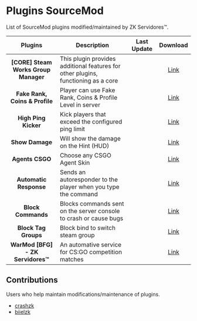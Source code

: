 # Plugins SourceMod
List of SourceMod plugins modified/maintained by ZK Servidores™.

Plugins | Description | Last Update | Download
:--------: | -------- | :--------: | :--------:
**[CORE] Steam Works Group Manager** | This plugin provides additional features for other plugins, functioning as a core | | [Link](https://github.com/zkservidores-clientes/SWGM)
**Fake Rank, Coins & Profile** | Player can use Fake Rank, Coins & Profile Level in server | | [Link](https://github.com/zkservidores-clientes/Fake-Rank-Coins-Profile)
**High Ping Kicker** | Kick players that exceed the configured ping limit | | [Link](https://github.com/zkservidores-clientes/High-Ping-Kicker)
**Show Damage** | Will show the damage on the Hint (HUD) | | [Link](https://github.com/zkservidores-clientes/Show-Damage)
**Agents CSGO** | Choose any CSGO Agent Skin | | [Link](https://github.com/zkservidores-clientes/Agents-CSGO)
**Automatic Response** | Sends an autoresponder to the player when you type the command | | [Link](https://github.com/zkservidores-clientes/Automatic-Response)
**Block Commands** | Blocks commands sent on the server console to crash or cause bugs | | [Link](https://github.com/zkservidores-clientes/Block-Commands)
**Block Tag Groups** | Block bind to switch steam group | | [Link](https://github.com/zkservidores-clientes/Block-Tag-Groups)
**WarMod [BFG] - ZK Servidores™** | An automative service for CS:GO competition matches | | [Link](https://github.com/zkservidores-clientes/WarMod-BFG-ZK-Servidores)

## Contributions
Users who help maintain modifications/maintenance of plugins.
- [crashzk](https://github.com/crashzk)
- [biielzk](https://github.com/biielzk)
